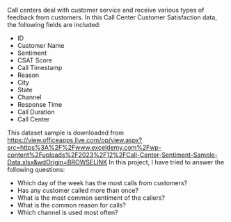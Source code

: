 Call centers deal with customer service and receive various types of feedback from customers. In this Call Center Customer Satisfaction data, the following fields are included:

* ID
* Customer Name
* Sentiment
* CSAT Score
* Call Timestamp
* Reason
* City
* State
* Channel
* Response Time
* Call Duration
* Call Center

This dataset sample is downloaded from https://view.officeapps.live.com/op/view.aspx?src=https%3A%2F%2Fwww.exceldemy.com%2Fwp-content%2Fuploads%2F2023%2F12%2FCall-Center-Sentiment-Sample-Data.xlsx&wdOrigin=BROWSELINK
In this project, I have tried to answer the following questions:

* Which day of the week has the most calls from customers?
* Has any customer called more than once?
* What is the most common sentiment of the callers?
* What is the common reason for calls?
* Which channel is used most often?
